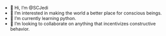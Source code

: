 - 👋 Hi, I’m @SCJedi
- 👀 I’m interested in making the world a better place for conscious beings.
- 🌱 I’m currently learning python.
- 💞️ I’m looking to collaborate on anything that incentivizes constructive behavior.
<!---
SCJedi/SCJedi is a ✨ special ✨ repository because its `README.md` (this file) appears on your GitHub profile.
You can click the Preview link to take a look at your changes.
--->
